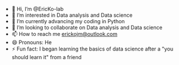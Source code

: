 - 👋 Hi, I’m @EricKo-lab
- 👀 I’m interested in Data analysis and Data science
- 🌱 I’m currently advancing my coding in Python
- 💞️ I’m looking to collaborate on Data analysis and Data science
- 📫 How to reach me erickojm@outlook.com
- 😄 Pronouns: He
- ⚡ Fun fact: I began learning the basics of data science after a "you should learn it" from a friend

<!---
EricKo-lab/EricKo-lab is a ✨ special ✨ repository because its `README.md` (this file) appears on your GitHub profile.
You can click the Preview link to take a look at your changes.
--->
